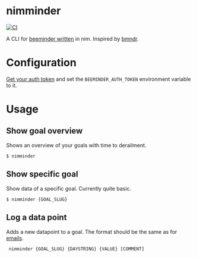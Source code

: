 # nimminder
[![CI](https://github.com/SebRut/nimminder/actions/workflows/main.yml/badge.svg?branch=main)](https://github.com/SebRut/nimminder/actions/workflows/main.yml)

A CLI for [beeminder written](https://beeminder.com/) in nim. Inspired by [bmndr](https://github.com/lydgate/bmndr).

# Configuration

[Get your auth token](https://www.beeminder.com/api/v1/auth_token.json) and set the `BEEMINDER_AUTH_TOKEN` environment variable to it.

# Usage

## Show goal overview

Shows an overview of your goals with time to derailment.

`$ nimminder`

## Show specific goal

Show data of a specific goal. Currently quite basic.

`$ nimminder {GOAL_SLUG}`

## Log a data point

Adds a new datapoint to a goal. The format should be the same as for [emails](https://help.beeminder.com/article/36-what-is-my-data).

` nimminder {GOAL_SLUG} {DAYSTRING} {VALUE} [COMMENT]`
